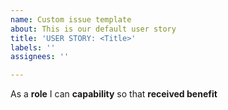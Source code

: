 ```yaml
---
name: Custom issue template
about: This is our default user story
title: 'USER STORY: <Title>'
labels: ''
assignees: ''

---
```


As a **role** I can **capability** so that **received benefit**
